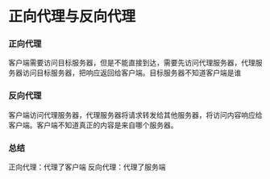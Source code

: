 # 正向代理与反向代理
### 正向代理
客户端需要访问目标服务器，但是不能直接到达，需要先访问代理服务器，代理服务器访问目标服务器，把响应返回给客户端。目标服务器不知道客户端是谁
### 反向代理
客户端访问代理服务器，代理服务器将请求转发给其他服务器，将访问内容响应给客户端。客户端不知道真正的内容是来自哪个服务器。
### 总结
正向代理：代理了客户端
反向代理：代理了服务端



